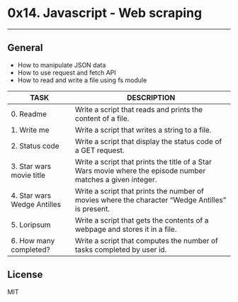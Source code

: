 # 0x14. Javascript - Web scraping
---
## General
* How to manipulate JSON data
* How to use request and fetch API
* How to read and write a file using fs module

|TASK|DESCRIPTION|
|---|---|
|0. Readme|Write a script that reads and prints the content of a file.|
|1. Write me|Write a script that writes a string to a file.|
|2. Status code|Write a script that display the status code of a GET request.|
|3. Star wars movie title|Write a script that prints the title of a Star Wars movie where the episode number matches a given integer.|
|4. Star wars Wedge Antilles |Write a script that prints the number of movies where the character “Wedge Antilles” is present.|
|5. Loripsum|Write a script that gets the contents of a webpage and stores it in a file.|
|6. How many completed?|Write a script that computes the number of tasks completed by user id.|

## License

MIT